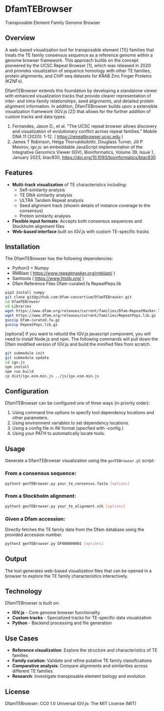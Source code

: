 # DfamTEBrowser

Transposable Element Family Genome Browser

## Overview

A web-based visualization tool for transposable element (TE) families that treats the 
TE family consensus sequence as a reference genome within a genome browser framework. 
This approach builds on the concept pioneered by the UCSC Repeat Browser [1], which 
was released in 2020 and provides visualization of sequence homology with other TE families, 
protein alignments, and ChIP-seq datasets for KRAB Zinc Finger Proteins (KZNFs).

DfamTEBrowser extends this foundation by developing a standalone viewer with enhanced 
visualization tracks that provide clearer representation of inter- and intra-family relationships, 
seed alignments, and detailed protein alignment information.  In addition, DfamTEBrowser 
builds upon a extensible visualization framework (IGV.js [2]) that allows for the further addition 
of custom tracks and data types.

1. Fernandes, Jason D., et al. "The UCSC repeat browser allows discovery and visualization of evolutionary conflict across repeat families." Mobile DNA 11 (2020): 1-12. ( https://repeatbrowser.ucsc.edu )
2. James T Robinson, Helga Thorvaldsdottir, Douglass Turner, Jill P Mesirov, igv.js: an embeddable JavaScript implementation of the Integrative Genomics Viewer (IGV), Bioinformatics, Volume 39, Issue 1, January 2023, btac830, https://doi.org/10.1093/bioinformatics/btac830


## Features

- **Multi-track visualization** of TE characteristics including:
  - Self-similarity analysis
  - TE DNA similarity analysis
  - ULTRA Tandem Repeat analysis
  - Seed alignment track (showin details of instance coverage to the consensus)
  - Protein similarity analysis
- **Flexible input formats**: Accepts both consensus sequences and Stockholm alignment files
- **Web-based interface** built on IGV.js with custom TE-specific tracks

## Installation

The DfamTEBrowser has the following dependencies:

- Python3 + Numpy 
- RMBlast ( https://www.repeatmasker.org/rmblast/ )
- Samtools ( https://www.htslib.org/ )
- Dfam Reference Files
    Dfam-curated.fa
    RepeatPeps.lib

```bash
pip3 install numpy
git clone git@github.com:Dfam-consortium/DfamTEBrowser.git
cd DfamTEBrowser
cd Libraries
wget https://www.dfam.org/releases/current/families/Dfam-RepeatMasker.lib.gz -O Dfam-curated.fa.gz
wget https://www.dfam.org/releases/current/families/RepeatPeps.lib.gz 
gunzip Dfam-curated.fa.gz
gunzip RepeatPeps.lib.gz
```

[optional]
If you want to rebuild the IGV.js javascript component, you will need to install Node.js and npm.
The following commands will pull down the Dfam modified version of IGV.js and build the minified
files from scratch.

```bash
git submodule init
git submodule update
cd igv.js
npm install
npm run build
cp dist/igv.esm.min.js ../js/igv.esm.min.js
```

## Configuration

DfamTEBrowser can be configured one of three ways (in priority order):

  1. Using command line options to specify tool dependency locations and other parameters.
  2. Using environment variables to set dependency locations.
  3. Using a config file in INI format (specfied with -config <filename>)
  4. Using your PATH to automatically locate tools.

## Usage

Generate a DfamTEBrowser visualization using the `genTEBrowser.pl` script:

### From a consensus sequence:
```bash
python3 genTEBrowser.py your_te_consensus.fasta [options]
```

### From a Stockholm alignment:
```bash
python3 genTEBrowser.py your_te_alignment.stk [options]
```

### Given a Dfam accession:
Directly fetches the TE family data from the Dfam database using the provided accession number.
```bash
python3 genTEBrowser.py DF000000001 [options]
```

## Output

The tool generates web-based visualization files that can be opened in a browser to explore the TE family characteristics interactively.

## Technology

DfamTEBrowser is built on:
- **IGV.js** - Core genome browser functionality
- **Custom tracks** - Specialized tracks for TE-specific data visualization
- **Python** - Backend processing and file generation

## Use Cases

- **Reference visualization**: Explore the structure and characteristics of TE families
- **Family curation**: Validate and refine putative TE family classifications
- **Comparative analysis**: Compare alignments and similarities across different TE families
- **Research**: Investigate transposable element biology and evolution

## License

DfamTEBrowser: CC0 1.0 Universal
IGV.js:        The MIT License (MIT)

